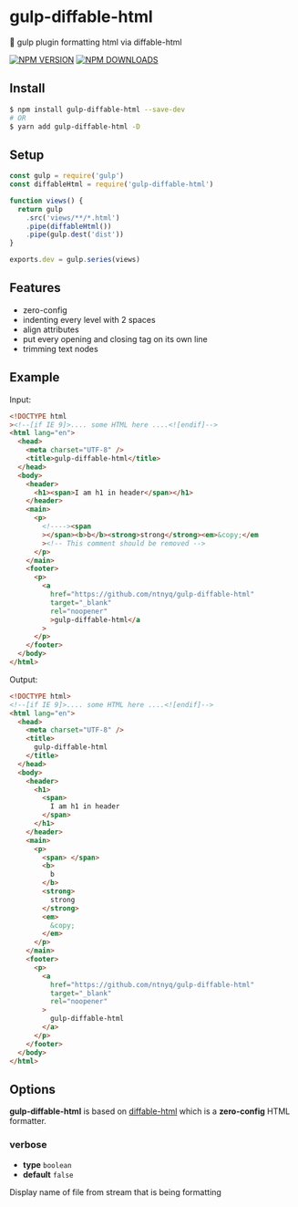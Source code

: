 # gulp-diffable-html

:beer: gulp plugin formatting html via diffable-html

[![NPM VERSION](https://img.shields.io/npm/v/gulp-diffable-html.svg)](https://www.npmjs.com/package/gulp-diffable-html)
[![NPM DOWNLOADS](https://img.shields.io/npm/dm/gulp-diffable-html.svg)](https://www.npmjs.com/package/gulp-diffable-html)

## Install

```bash
$ npm install gulp-diffable-html --save-dev
# OR
$ yarn add gulp-diffable-html -D
```

## Setup

```js
const gulp = require('gulp')
const diffableHtml = require('gulp-diffable-html')

function views() {
  return gulp
    .src('views/**/*.html')
    .pipe(diffableHtml())
    .pipe(gulp.dest('dist'))
}

exports.dev = gulp.series(views)
```

## Features

- zero-config
- indenting every level with 2 spaces
- align attributes
- put every opening and closing tag on its own line
- trimming text nodes

## Example

Input:

```html
<!DOCTYPE html
><!--[if IE 9]>.... some HTML here ....<![endif]-->
<html lang="en">
  <head>
    <meta charset="UTF-8" />
    <title>gulp-diffable-html</title>
  </head>
  <body>
    <header>
      <h1><span>I am h1 in header</span></h1>
    </header>
    <main>
      <p>
        <!----><span
        ></span><b>b</b><strong>strong</strong><em>&copy;</em
        ><!-- This comment should be removed -->
      </p>
    </main>
    <footer>
      <p>
        <a
          href="https://github.com/ntnyq/gulp-diffable-html"
          target="_blank"
          rel="noopener"
          >gulp-diffable-html</a
        >
      </p>
    </footer>
  </body>
</html>
```

Output:

```html
<!DOCTYPE html>
<!--[if IE 9]>.... some HTML here ....<![endif]-->
<html lang="en">
  <head>
    <meta charset="UTF-8" />
    <title>
      gulp-diffable-html
    </title>
  </head>
  <body>
    <header>
      <h1>
        <span>
          I am h1 in header
        </span>
      </h1>
    </header>
    <main>
      <p>
        <span> </span>
        <b>
          b
        </b>
        <strong>
          strong
        </strong>
        <em>
          &copy;
        </em>
      </p>
    </main>
    <footer>
      <p>
        <a
          href="https://github.com/ntnyq/gulp-diffable-html"
          target="_blank"
          rel="noopener"
        >
          gulp-diffable-html
        </a>
      </p>
    </footer>
  </body>
</html>
```

## Options

**gulp-diffable-html** is based on [diffable-html](https://github.com/rayrutjes/diffable-html) which is a **zero-config** HTML formatter.

### verbose

- **type** `boolean`
- **default** `false`

Display name of file from stream that is being formatting
